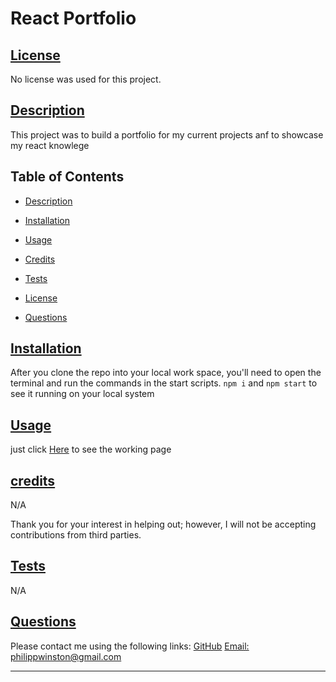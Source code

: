 # React Portfolio
  
  
## [License](#license)

No license was used for this project.


  ## [Description](#table-of-contents)
  
  This project was to build a portfolio for my current projects anf to showcase my react knowlege 
  
  
  ## Table of Contents
  
  - [Description](#discription)
  - [Installation](#installation)
  - [Usage](#usage)
  - [Credits](#credits)
  
  - [Tests](#tests)
  - [License](#license)
  - [Questions](#questions)
  
  ## [Installation](#table-of-contents)
  
  After you clone the repo into your local work space, you'll need to open the terminal and run the commands in the start scripts. `npm i` and `npm start` to see it running on your local system
    
  ## [Usage](#table-of-contents)
  
  just click [Here](https://philippwinston.github.io/react-portfolio/)  to see the working page

  
  ## [credits](#table-of-contents)
  
  N/A

  Thank you for your interest in helping out; however, I will not be accepting contributions from third parties.

  

  ## [Tests](#table-of-contents)

  N/A


  ## [Questions](#table-of-contents)

  Please contact me using the following links:
  [GitHub](https://github.com/philippwinston)
  [Email: philippwinston@gmail.com](mailto:philippwinston@gmail.com)
  
---
